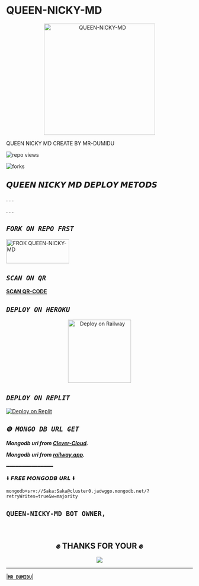 # QUEEN-NICKY-MD

  <p align="center">  
  <a href="(https://telegra.ph/file/0a2f87c8fd80076d765e3.jpg)">
    <img alt="QUEEN-NICKY-MD" height="300" src="https://telegra.ph/file/0a2f87c8fd80076d765e3.jpg">
    
  
  </a>
</p>  


QUEEN NICKY MD CREATE BY MR-DUMIDU






![repo views](https://hits.seeyoufarm.com/api/count/incr/badge.svg?url=https%3A%2F%2Fgithub.com%2FQUEEN-NICKY-MD-V1%2FQUEEN-NICKY-MD&count_bg=%2379C83D&title_bg=%23555555&icon=gitpod.svg&icon_color=%23E7E7E7&title=Views&edge_flat=false)

![forks](https://img.shields.io/github/forks/QUEEN-NICKY-MD-V1/QUEEN-NICKY-MD?label=Forks&style=social)





 ## 𝙌𝙐𝙀𝙀𝙉 𝙉𝙄𝘾𝙆𝙔 𝙈𝘿 𝘿𝙀𝙋𝙇𝙊𝙔 𝙈𝙀𝙏𝙊𝘿𝙎
.
.
.

 

.
.
.
## *`FORK ON REPO FRST`*




 <a href="https://github.com/QUEENNICKYMDv1/QUEEN-NICKY-MD-ERROR-FIX-v1/fork" target="blank"><img align="center" src="https://i.imgur.com/cxaSEWe.png" alt="FROK QUEEN-NICKY-MD" height="65" width="170" /></a>




 
 ## *`SCAN ON QR`*



 
 
**[SCAN QR-CODE](https://replit.com/@QUEENNICKYMDv1/QUEEN-NICKY-MD-V1-QR?v=1)**




## *`DEPLOY ON HEROKU`*




<p align="center">
<a href="https://heroku.com/deploy?template=https://github.com/QUEENNICKYMDv1/QUEEN-NICKY-MD-ERROR-FIX-v1"><img src="https://www.herokucdn.com/deploy/button.svg" alt="Deploy on Railway" width="170px"></a>
</p>



 ## *`DEPLOY ON REPLIT`*




[![Deploy on Replit](https://repl.it/badge/github/quiec/whatsAlfa)](https://replit.com/github/QUEENNICKYMDv1/QUEEN-NICKY-MD-ERROR-FIX-v1)











## *`⨷ MONGO DB URL GET`*

 ***Mongodb uri from [Clever-Cloud](https://api.clever-cloud.com/v2/session/login).***

***Mongodb uri from [railway.app](https://railway.app).***

━━━━━━━━━━━━━━━

⬇️ 𝙁𝙍𝙀𝙀 𝙈𝙊𝙉𝙂𝙊𝘿𝘽 𝙐𝙍𝙇 ⬇️
```
mongodb+srv://Saka:Saka@cluster0.jadwggo.mongodb.net/?retryWrites=true&w=majority

```






## **`QUEEN-NICKY-MD BOT OWNER,`**

<br>
<div>
<h2 align="center">✊ THANKS FOR YOUR ✊</h2>
<div align="center">
<img src="*https://telegra.ph/file/ae42844d1eb41e25b7311.jpg*">
</div>
<hr>
</div>
</div>
    </center>
</body>

|**[`MR DUMIDU`](https://wa.me//+94742443114)**|




     

